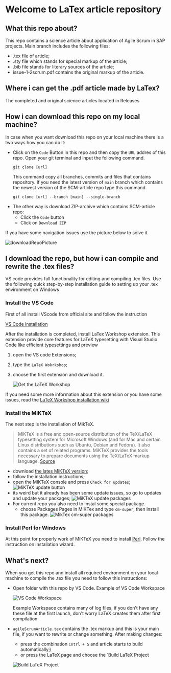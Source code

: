 # Welcome to LaTex article repository

## What this repo about?
This repo contains a science article about application of Agile Scrum in SAP projects. 
Main branch includes the following files: 

* .tex file of article;
* .sty file which stands for special markup of the article;
* .bib file stands for literary sources of the article;
*  issue-1-2scrum.pdf contains the original markup of the article.

## Where i can get the .pdf article made by LaTex?

The completed and original science articles located in Releases

## How i can download this repo on my local machine?

In case when you want download this repo on your local machine there is a two ways how you can do it:

* Click on the `Code` Button in this repo and then copy the `URL` addres of this repo.
Open your git terminal and input the following command. 
    ```
    git clone [url]
    ```
    This command copy all branches, commits and files that contains repository. If you need the latest version of `main` branch which contains the newest version of the 
    SCM-article repo type this command.
    ```
    git clone [url] --branch [main] --single-branch
    ```
* The other way is download ZIP-archive which contains SCM-article repo:
    * Click the `Code` button
    * Click on `Download ZIP` 

If you have some navigation issues use the picture below to solve it

![downloadRepoPicture](/readme_figures/downnloadRepo.png)

## I download the repo, but how i can compile and rewrite the .tex files?
VS code provides full functionality for editing and compiling .tex files. Use the following quick step-by-step installation guide to setting up your .tex environment on Windows

 ### Install the VS Code

First of all install VScode from official site and follow the instruction

[VS Code installation](https://code.visualstudio.com/docs/setup/windows)

After the installation is completed, install LaTex Workshop extension. This extension provide core features for LaTeX typesetting with Visual Studio Code like efficient typesettings and preview

1. open the VS code Extensions;
2. type the `LaTeX Wokrkshop`;
3. choose the first extension and download it.

    ![Get the LaTeX Workshop](/readme_figures/downloadLaTeXWorkshop.png)

If you need some more information about this extension or you have some issues, read the [LaTeX Workshop installation wiki](https://github.com/James-Yu/LaTeX-Workshop/wiki/Install)

### Install the MiKTeX
The next step is the installation of MikTeX.

> MiKTeX is a free and open-source distribution of the TeX/LaTeX typesetting system for Microsoft Windows (and for Mac and certain Linux distributions such as Ubuntu, Debian and Fedora). It also contains a set of related programs. MiKTeX provides the tools necessary to prepare documents using the TeX/LaTeX markup language. [Source](https://en.wikipedia.org/wiki/MiKTeX)

* download [the lates MiKTeX  version](https://miktex.org/download);
* follow the installation instructions;
* open the MiKTeX console and press `Check for updates`;
    ![MiKTeX update button](/readme_figures/miKTeXUpdate.png)
* its weird but it already has been some update issues, so go to updates and update your packages;
    ![MiKTeX update packages](/readme_figures/miKTeXUpdatePackages.png)
* For current repo you also need to instal some special package.
    * choose Packages Pages in MiKTex and type `cm-super`, then install this package.
        ![MikTex cm-super packages](/readme_figures/mikTex_cm-super.png)

### Install Perl for Windows

At this point for properly work of MiKTeX you need to install [Perl](https://strawberryperl.com/). Follow the instruction on installation wizard.

## What's next?

When you get this repo and install all required environment on your local machine to compile the .tex file you need to follow this instructions:

* Open folder with this repo by VS Code. Example of VS Code Workspace

    ![VS Code Workspace](/readme_figures/vsCodeWorkspace.png)

    Example Workspace contains many of log files, if you don't have any these file at the first launch, don't worry LaTeX creates them after first compilation
*  `agileScrumArticle.tex` contains the .tex markup and this is your main file, if you want to rewrite or change something. After making changes:
    * press the combination 
        ` Cntrl + S ` and article starts to build automatically;\
    * or press the LaTeX page and choose the `Build LaTeX Project

    ![Build LaTeX Project](/readme_figures/buildLaTeX.png)
